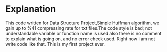 # Explanation

This code written for Data Structure Project,Simple Huffman algorithm, we gain up to %41 compressing rate for txt files.The code style is bad; not understandable variable or function name is used also there is no comment to explain what is going on, and no error check used. Right now i am not write code like that. This is my first project ever.

